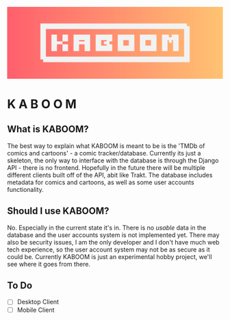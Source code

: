 ![Header](/brand%20assets/KABOOM.png)
<h1><b>K A B O O M</b></h1>

## What is KABOOM?
The best way to explain what KABOOM is meant to be is the 'TMDb of comics and cartoons' - a comic tracker/database. Currently its just a skeleton, the only way to interface with the database is through the Django API - there is no frontend. Hopefully in the future there will be multiple different clients built off of the API, abit like Trakt. The database includes metadata for comics and cartoons, as well as some user accounts functionality.

## Should I use KABOOM?
No. Especially in the current state it's in. There is no *usable* data in the database and the user accounts system is not implemented yet. There may also be security issues, I am the only developer and I don't have much web tech experience, so the user account system may not be as secure as it could be. Currently KABOOM is just an experimental hobby project, we'll see where it goes from there.

## To Do
- [ ] Desktop Client
- [ ] Mobile Client
